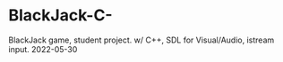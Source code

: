 # BlackJack-C-
BlackJack game, student project. 
w/ C++, SDL for Visual/Audio, istream input.
2022-05-30